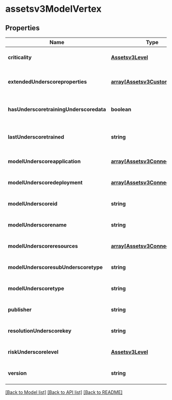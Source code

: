 # assetsv3ModelVertex

## Properties
Name | Type | Description | Notes
------------ | ------------- | ------------- | -------------
**criticality** | [**Assetsv3Level**](Assetsv3Level.md) |  | [optional] [default to null]
**extendedUnderscoreproperties** | [**array[Assetsv3CustomProperty]**](Assetsv3CustomProperty.md) | extended properties of the account | [optional] [default to null]
**hasUnderscoretrainingUnderscoredata** | **boolean** | if there is training data of the model | [optional] [default to null]
**lastUnderscoretrained** | **string** | last trained timestamp of the model | [optional] [default to null]
**modelUnderscoreapplication** | [**array[Assetsv3ConnectionEdge]**](Assetsv3ConnectionEdge.md) | model to application edge list | [optional] [default to null]
**modelUnderscoredeployment** | [**array[Assetsv3ConnectionEdge]**](Assetsv3ConnectionEdge.md) | model to deployment edge list | [optional] [default to null]
**modelUnderscoreid** | **string** | model id of the model | [optional] [default to null]
**modelUnderscorename** | **string** | name of the model | [optional] [default to null]
**modelUnderscoreresources** | [**array[Assetsv3ConnectionEdge]**](Assetsv3ConnectionEdge.md) | model to resource edge list | [optional] [default to null]
**modelUnderscoresubUnderscoretype** | **string** | asset sub-type of the model | [optional] [default to null]
**modelUnderscoretype** | **string** | asset type of the model | [optional] [default to null]
**publisher** | **string** | publisher of the model | [optional] [default to null]
**resolutionUnderscorekey** | **string** | resolution key of the model | [optional] [default to null]
**riskUnderscorelevel** | [**Assetsv3Level**](Assetsv3Level.md) |  | [optional] [default to null]
**version** | **string** | version of the model | [optional] [default to null]

[[Back to Model list]](../README.md#documentation-for-models) [[Back to API list]](../README.md#documentation-for-api-endpoints) [[Back to README]](../README.md)


